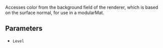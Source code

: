 Accesses color from the background field of the renderer, which is based on the surface normal, for use in a modularMat.

## Parameters

* `Level`